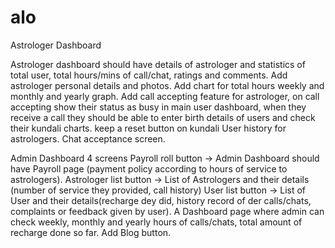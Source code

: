 # alo
Astrologer Dashboard

Astrologer dashboard should have details of astrologer and statistics of total user, total hours/mins of call/chat, ratings and comments. 
Add astrologer personal details and photos.
Add chart for total hours weekly and monthly and yearly graph.
Add call accepting feature for astrologer, on call accepting show their status as busy in main user dashboard, when they receive a call they should be able to enter birth details of users and check their kundali charts.
keep a reset button on kundali
User history for astrologers.
Chat acceptance screen.


Admin Dashboard
4 screens
Payroll roll button → Admin Dashboard should have Payroll page (payment policy according to hours of service to astrologers).
Astrologer list button → List of Astrologers and their details (number of service they provided, call history) 
User list button → List of User and their details(recharge dey did, history record of der calls/chats, complaints or feedback given by user).
A Dashboard page where admin can check weekly, monthly and yearly hours of calls/chats, total amount of recharge done so far.
Add Blog button. 
